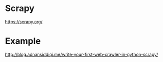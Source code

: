 # Scrapy
https://scrapy.org/

# Example
http://blog.adnansiddiqi.me/write-your-first-web-crawler-in-python-scrapy/